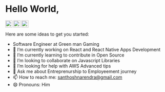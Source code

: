# Hello World,

<a href="https://linkedin.com/in/narensan/">
  <img align="left" alt="Narendra Santhosh N - LinkedIn" width="22px" src="https://cdn.jsdelivr.net/npm/simple-icons@v3/icons/linkedin.svg"/>
</a>

<a href="https://twitter.com/explorenaren">
  <img align="left" alt="Narendra Santhosh N - Twitter" width="22px" src="https://cdn.jsdelivr.net/npm/simple-icons@v3/icons/twitter.svg"/>
</a>
<a href="https://gitlab.com/santynaren">
  <img align="left" alt="Narendra Santhosh N - GitLab" width="22px" src="https://cdn.jsdelivr.net/npm/simple-icons@v3/icons/gitlab.svg"/>
</a>
<br />
<br />
Here are some ideas to get you started:

- Software Engineer at Green man Gaming
- 🔭 I’m currently working on React and React Native Apps Development
- 🌱 I’m currently learning to contribute in Open Source
- 👯 I’m looking to collaborate on Javascript Libraries
- 🤔 I’m looking for help with AWS Advanced tips
- 💬 Ask me about Entreprenurship to Employeement journey
- 📫 How to reach me: santhoshnarendra@gmail.com
- 😄 Pronouns: Him 
